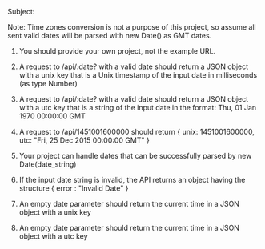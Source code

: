 Subject:

Note: Time zones conversion is not a purpose of this project, so assume all sent valid dates will be parsed with new Date() as GMT dates.


1. You should provide your own project, not the example URL.

2. A request to /api/:date? with a valid date should return a JSON object with a unix key that is a Unix timestamp of the input date in milliseconds (as type Number)

3. A request to /api/:date? with a valid date should return a JSON object with a utc key that is a string of the input date in the format: Thu, 01 Jan 1970 00:00:00 GMT

4. A request to /api/1451001600000 should return { unix: 1451001600000, utc: "Fri, 25 Dec 2015 00:00:00 GMT" }

5. Your project can handle dates that can be successfully parsed by new Date(date_string)

6. If the input date string is invalid, the API returns an object having the structure { error : "Invalid Date" }

7. An empty date parameter should return the current time in a JSON object with a unix key

8. An empty date parameter should return the current time in a JSON object with a utc key


















